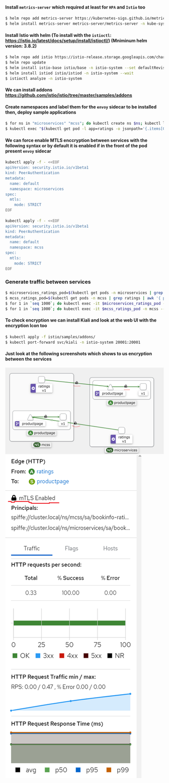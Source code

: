 #### Install `metrics-server` which required at least for `HPA` and `Istio` too

```bash
$ helm repo add metrics-server https://kubernetes-sigs.github.io/metrics-server/
$ helm install metrics-server metrics-server/metrics-server -n kube-system
```

#### Install Istio with helm (To install with the `istioctl`: https://istio.io/latest/docs/setup/install/istioctl/) (Mniminum helm version: 3.8.2)
```bash
$ helm repo add istio https://istio-release.storage.googleapis.com/charts
$ helm repo update
$ helm install istio-base istio/base -n istio-system --set defaultRevision=default --create-namespace
$ helm install istiod istio/istiod -n istio-system --wait
$ istioctl analyze -n istio-system
```

#### We can install addons https://github.com/istio/istio/tree/master/samples/addons

#### Create namespaces and label them for the `envoy` sidecar to be installed then, deploy sample applications

```bash
$ for ns in "microservices" "mcss"; do kubectl create ns $ns; kubectl label namespace $ns istio-injection=enabled; kubectl apply -f istio/samples/bookinfo/platform/kube/bookinfo.yaml -n $ns; istioctl proxy-status -n $ns; done
$ kubectl exec "$(kubectl get pod -l app=ratings -o jsonpath='{.items[0].metadata.name}' -n microservices)" -n microservices -c ratings -- curl -sS productpage:9080/productpage | grep -o "<title>.*</title>"
```

#### We can force enable MTLS enccryption between services with the following syntax or by default it is enabled if in the front of the pod present `envoy` sidecar
```bash
kubectl apply -f - <<EOF
apiVersion: security.istio.io/v1beta1
kind: PeerAuthentication
metadata:
  name: default
  namespace: microservices
spec:
  mtls:
    mode: STRICT
EOF

kubectl apply -f - <<EOF
apiVersion: security.istio.io/v1beta1
kind: PeerAuthentication
metadata:
  name: default
  namespace: mcss
spec:
  mtls:
    mode: STRICT
EOF
```

### Generate traffic between services

```bash
$ microservices_ratings_pod=$(kubectl get pods -n microservices | grep ratings | awk '{ print $1 }')
$ mcss_ratings_pod=$(kubectl get pods -n mcss | grep ratings | awk '{ print $1 }')
$ for 1 in `seq 1000`; do kubectl exec -it $microservices_ratings_pod -n microservices -- curl productpage.mcss.svc.cluster.local:9080; done
$ for 1 in `seq 1000`; do kubectl exec -it $mcss_ratings_pod -n mcss -- curl productpage.microservices.svc.cluster.local:9080; done
```

#### To check encryption we can install Kiali and look at the web UI with the encryption Icon too

```bash
$ kubectl apply -f istio/samples/addons/
$ kubectl port-forward svc/kiali -n istio-system 20001:20001
```

#### Just look at the following screenshots which shows to us encryption between the services
![Kiali Image 1](img/kiali1.png)
![Kiali Image 2](img/kiali2.png)

